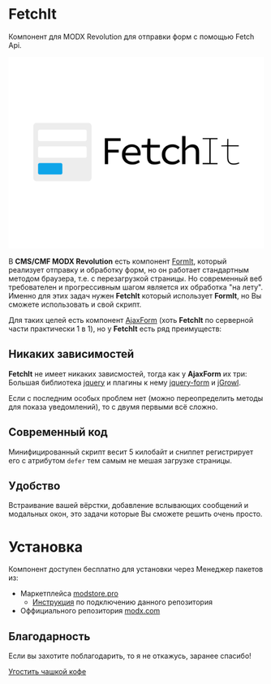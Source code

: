 # FetchIt

Компонент для MODX Revolution для отправки форм с помощью Fetch Api.

![Логотип FetchIt](https://github.com/GulomovCreative/FetchIt/blob/master/docs/public/fetchit-logo.svg?raw=true)

В **CMS/CMF MODX Revolution** есть компонент [FormIt](https://github.com/Sterc/FormIt), который реализует отправку и обработку форм, но он работает стандартным методом браузера, т.е. с перезагрузкой страницы. Но современный веб требователен и прогрессивным шагом является их обработка "на лету". Именно для этих задач нужен **FetchIt** который использует **FormIt**, но Вы сможете использовать и свой скрипт.

Для таких целей есть компонент [AjaxForm](https://github.com/modx-pro/AjaxForm) (хоть **FetchIt** по серверной части практически 1 в 1), но у **FetchIt** есть ряд преимуществ:

## Никаких зависимостей

**FetchIt** не имеет никаких зависмостей, тогда как у **AjaxForm** их три: Большая библиотека [jquery](https://github.com/jquery/jquery) и плагины к нему [jquery-form](https://github.com/jquery-form/form/) и  [jGrowl](https://github.com/stanlemon/jGrowl).

Если с последним особых проблем нет (можно переопределить методы для показа уведомлений), то с двумя первыми всё сложно.

## Современный код

Минифицированный скрипт весит 5 килобайт и сниппет регистрирует его с атрибутом `defer` тем самым не мешая загрузке страницы.

## Удобство

Встраивание вашей вёрстки, добавление вслывающих сообщений и модальных окон, это задачи которые Вы сможете решить очень просто.

# Установка

Компонент доступен бесплатно для установки через Менеджер пакетов из:

- Маркетплейса [modstore.pro](https://modstore.pro/packages/)
  - [Инструкция](https://modstore.pro/faq) по подключению данного репозитория
- Оффициального репозитория [modx.com](https://modx.com/extras/)

## Благодарность

Если вы захотите поблагодарить, то я не откажусь, заранее спасибо!

[Угостить чашкой кофе](https://pay.cloudtips.ru/p/d4668b6e)
